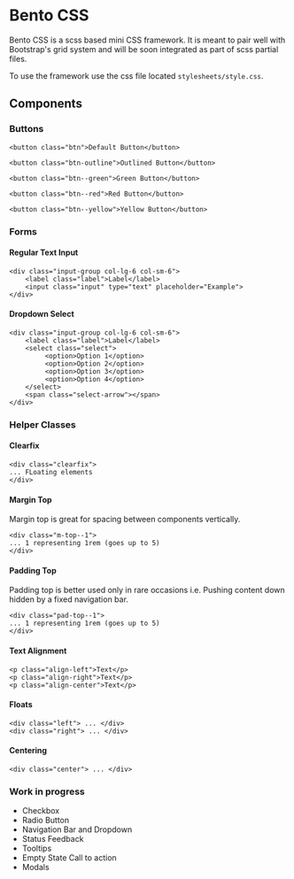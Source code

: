 # Bento CSS

Bento CSS is a scss based mini CSS framework. It is meant to pair well with Bootstrap's grid system and will be soon integrated as part of scss partial files.

To use the framework use the css file located `stylesheets/style.css`.

## Components 

### Buttons

```
<button class="btn">Default Button</button>

<button class="btn-outline">Outlined Button</button>

<button class="btn--green">Green Button</button>

<button class="btn--red">Red Button</button>

<button class="btn--yellow">Yellow Button</button>

```

### Forms

#### Regular Text Input

```
<div class="input-group col-lg-6 col-sm-6">
    <label class="label">Label</label>
    <input class="input" type="text" placeholder="Example">
</div>

```
#### Dropdown Select 

```
<div class="input-group col-lg-6 col-sm-6">
    <label class="label">Label</label>
    <select class="select">
         <option>Option 1</option>
         <option>Option 2</option>
         <option>Option 3</option>
         <option>Option 4</option>
    </select>
    <span class="select-arrow"></span>
</div>

```
### Helper Classes

#### Clearfix

```
<div class="clearfix">
... FLoating elements
</div>

```

#### Margin Top

Margin top is great for spacing between components vertically.

```
<div class="m-top--1">
... 1 representing 1rem (goes up to 5)
</div>

```


#### Padding Top

Padding top is better used only in rare occasions i.e. Pushing content down hidden by a fixed navigation bar.

```
<div class="pad-top--1">
... 1 representing 1rem (goes up to 5)
</div>

```
#### Text Alignment 

```
<p class="align-left">Text</p>
<p class="align-right">Text</p>
<p class="align-center">Text</p>

```

#### Floats 

```
<div class="left"> ... </div>
<div class="right"> ... </div>

```
#### Centering
```
<div class="center"> ... </div>

```
### Work in progress

* Checkbox
* Radio Button
* Navigation Bar and Dropdown
* Status Feedback
* Tooltips
* Empty State Call to action
* Modals

